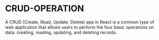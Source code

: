 # CRUD-OPERATION
A CRUD (Create, Read, Update, Delete) app in React is a common type of web application that allows users to perform the four basic operations on data: creating, reading, updating, and deleting records. 
